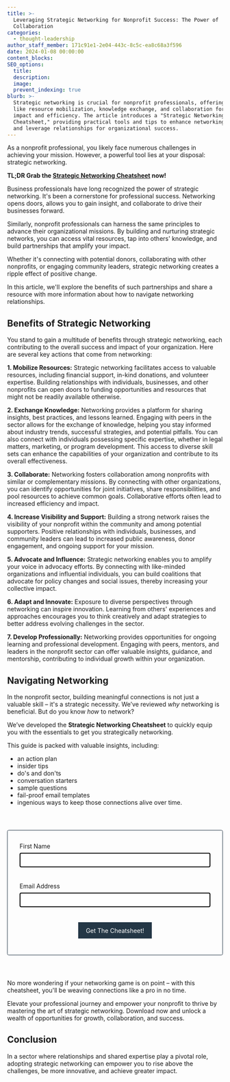 ```yaml
---
title: >-
  Leveraging Strategic Networking for Nonprofit Success: The Power of
  Collaboration
categories:
  - thought-leadership
author_staff_member: 171c91e1-2e04-443c-8c5c-ea8c68a3f596
date: 2024-01-08 00:00:00
content_blocks:
SEO_options:
  title:
  description:
  image:
  prevent_indexing: true
blurb: >-
  Strategic networking is crucial for nonprofit professionals, offering benefits
  like resource mobilization, knowledge exchange, and collaboration for greater
  impact and efficiency. The article introduces a "Strategic Networking
  Cheatsheet," providing practical tools and tips to enhance networking skills
  and leverage relationships for organizational success.
---
```

As a nonprofit professional, you likely face numerous challenges in achieving your mission. However, a powerful tool lies at your disposal: strategic networking.&nbsp;

**TL;DR Grab the [Strategic Networking Cheatsheet](#navigating-networking) now!**

​​Business professionals have long recognized the power of strategic networking. It's been a cornerstone for professional success. Networking opens doors, allows you to gain insight, and collaborate to drive their businesses forward.&nbsp;

Similarly, nonprofit professionals can harness the same principles to advance their organizational missions. By building and nurturing strategic networks, you can access vital resources, tap into others' knowledge, and build partnerships that amplify your impact.&nbsp;

Whether it's connecting with potential donors, collaborating with other nonprofits, or engaging community leaders, strategic networking creates a ripple effect of positive change.&nbsp;

In this article, we'll explore the benefits of such partnerships and share a resource with more information about how to navigate networking relationships.

## **Benefits of Strategic Networking**

You stand to gain a multitude of benefits through strategic networking, each contributing to the overall success and impact of your organization. Here are several key actions that come from networking:

**1\. Mobilize Resources:** Strategic networking facilitates access to valuable resources, including financial support, in-kind donations, and volunteer expertise. Building relationships with individuals, businesses, and other nonprofits can open doors to funding opportunities and resources that might not be readily available otherwise.

**2\. Exchange Knowledge:** Networking provides a platform for sharing insights, best practices, and lessons learned. Engaging with peers in the sector allows for the exchange of knowledge, helping you stay informed about industry trends, successful strategies, and potential pitfalls. You can also connect with individuals possessing specific expertise, whether in legal matters, marketing, or program development. This access to diverse skill sets can enhance the capabilities of your organization and contribute to its overall effectiveness.

**3\. Collaborate:** Networking fosters collaboration among nonprofits with similar or complementary missions. By connecting with other organizations, you can identify opportunities for joint initiatives, share responsibilities, and pool resources to achieve common goals. Collaborative efforts often lead to increased efficiency and impact.

**4\. Increase Visibility and Support:** Building a strong network raises the visibility of your nonprofit within the community and among potential supporters. Positive relationships with individuals, businesses, and community leaders can lead to increased public awareness, donor engagement, and ongoing support for your mission.

**5\. Advocate and Influence:** Strategic networking enables you to amplify your voice in advocacy efforts. By connecting with like-minded organizations and influential individuals, you can build coalitions that advocate for policy changes and social issues, thereby increasing your collective impact.

**6\. Adapt and Innovate:** Exposure to diverse perspectives through networking can inspire innovation. Learning from others' experiences and approaches encourages you to think creatively and adapt strategies to better address evolving challenges in the sector.

**7\. Develop Professionally:** Networking provides opportunities for ongoing learning and professional development. Engaging with peers, mentors, and leaders in the nonprofit sector can offer valuable insights, guidance, and mentorship, contributing to individual growth within your organization.

## **Navigating Networking**

In the nonprofit sector, building meaningful connections is not just a valuable skill – it's a strategic necessity. We’ve reviewed *why* networking is beneficial. But do you know *how* to network?

We’ve developed the **Strategic Networking Cheatsheet** to quickly equip you with the essentials to get you strategically networking.

This guide is packed with valuable insights, including:

- an action plan
- insider tips
- do's and don'ts
- conversation starters
- sample questions
- fail-proof email templates
- ingenious ways to keep those connections alive over time.

<style>
  form {
    border: 1px solid #243746;
    border-radius: 0.25em;
    padding: 2em;
    margin: 4em 0em;
  }

  label {
    width: 100%;
    font-size: var(--content-font-size);
  }

  textarea, input[type=text] {
    font-size: var(--content-font-size);
    padding: 0.5em;
    margin-top: 0.5em;
    margin-bottom: 1.5em;
    border: 2px solid black;
    border-radius: 4px;
    width: 100%;
  }

  input[type=submit] {
    display: block;
    background-color: #243746;
    border: none;
    color: white;
    font-size: calc(var(--content-font-size) * 1.1);
    font-family: var(--headings-fonts);
    padding: 0.75em 1.25em;
    margin: 10px auto;
  }
</style>

<form method="post" action="/form-success" data-type="async-form">
  <label>First Name</label>
  <input type="text" name="first_name" required><!-- first_name - required -->

  <label>Email Address</label>
  <input type="text" name="email" required><!-- email - required -->

  <input type="hidden" name="_subject" value="Strategic Networking Cheatsheet">

  <input type="hidden" name="inbox_key" value="zapier-inbox"><!-- required -->
  <input type="hidden" name="_to" value="ricky@missionmet.com"><!-- _to - send the full content to - strongly recommended -->

  <input type="text" name="_gotcha" style="display: none;"><!-- poor man's captcha - required -->

  <input type="hidden" name="_add_to_sendgrid_list" value="Strategic Networking Cheatsheet"><!-- _to - send the full content to - strongly recommended -->
  <input type="hidden" name="_success_message" value="Thank you! Check your email for the cheatsheet!"> <!-- optional - there are sensible defaults -->
  <input type="hidden" name="_failure_message" value="I'm sorry, but something didn't work. Can you refresh and try again?"> <!-- optional - there are sensible defaults -->

  <input type="submit" value="Get The Cheatsheet!">
</form>

No more wondering if your networking game is on point – with this cheatsheet, you'll be weaving connections like a pro in no time.

Elevate your professional journey and empower your nonprofit to thrive by mastering the art of strategic networking. Download now and unlock a wealth of opportunities for growth, collaboration, and success.

## **Conclusion**

In a sector where relationships and shared expertise play a pivotal role, adopting strategic networking can empower you to rise above the challenges, be more innovative, and achieve greater impact.